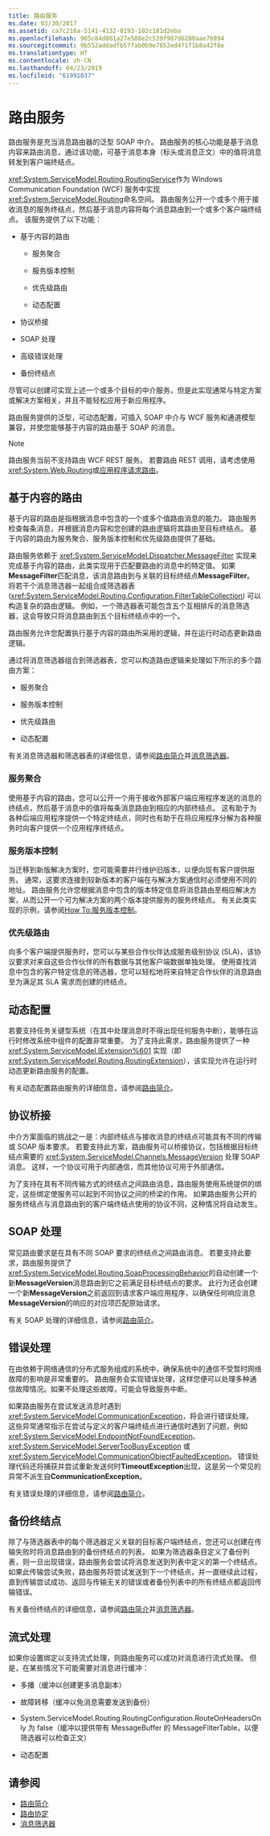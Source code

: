 ```yaml
---
title: 路由服务
ms.date: 03/30/2017
ms.assetid: ca7c216a-5141-4132-8193-102c181d2eba
ms.openlocfilehash: 905c84d801a27e588e2c539f987d6280aae7b994
ms.sourcegitcommit: 9b552addadfb57fab0b9e7852ed4f1f1b8a42f8e
ms.translationtype: HT
ms.contentlocale: zh-CN
ms.lasthandoff: 04/23/2019
ms.locfileid: "61991037"
---
```

# <a name="routing-service"></a>路由服务
路由服务是充当消息路由器的泛型 SOAP 中介。 路由服务的核心功能是基于消息内容来路由消息，通过该功能，可基于消息本身（标头或消息正文）中的值将消息转发到客户端终结点。  
  
 <xref:System.ServiceModel.Routing.RoutingService>作为 Windows Communication Foundation (WCF) 服务中实现<xref:System.ServiceModel.Routing>命名空间。 路由服务公开一个或多个用于接收消息的服务终结点，然后基于消息内容将每个消息路由到一个或多个客户端终结点。 该服务提供了以下功能：  
  
- 基于内容的路由  
  
    - 服务聚合  
  
    - 服务版本控制  
  
    - 优先级路由  
  
    - 动态配置  
  
- 协议桥接  
  
- SOAP 处理  
  
- 高级错误处理  
  
- 备份终结点  
  
 尽管可以创建可实现上述一个或多个目标的中介服务，但是此实现通常与特定方案或解决方案相关，并且不能轻松应用于新应用程序。  
  
 路由服务提供的泛型，可动态配置，可插入 SOAP 中介与 WCF 服务和通道模型兼容，并使您能够基于内容的路由基于 SOAP 的消息。  
  
> [!NOTE]
>  路由服务当前不支持路由 WCF REST 服务。  若要路由 REST 调用，请考虑使用<xref:System.Web.Routing>或[应用程序请求路由](https://go.microsoft.com/fwlink/?LinkId=164589)。  
  
## <a name="content-based-routing"></a>基于内容的路由  
 基于内容的路由是指根据消息中包含的一个或多个值路由消息的能力。 路由服务检查每条消息，并根据消息内容和您创建的路由逻辑将其路由至目标终结点。 基于内容的路由为服务聚合、服务版本控制和优先级路由提供了基础。  
  
 路由服务依赖于 <xref:System.ServiceModel.Dispatcher.MessageFilter> 实现来完成基于内容的路由，此类实现用于匹配要路由的消息中的特定值。 如果**MessageFilter**匹配消息，该消息路由到与关联的目标终结点**MessageFilter**。  将若干个消息筛选器一起组合成筛选器表 (<xref:System.ServiceModel.Routing.Configuration.FilterTableCollection>) 可以构造复杂的路由逻辑。 例如，一个筛选器表可能包含五个互相排斥的消息筛选器，这会导致只将消息路由到五个目标终结点中的一个。  
  
 路由服务允许您配置执行基于内容的路由所采用的逻辑，并在运行时动态更新路由逻辑。  
  
 通过将消息筛选器组合到筛选器表，您可以构造路由逻辑来处理如下所示的多个路由方案：  
  
- 服务聚合  
  
- 服务版本控制  
  
- 优先级路由  
  
- 动态配置  
  
 有关消息筛选器和筛选器表的详细信息，请参阅[路由简介](../../../../docs/framework/wcf/feature-details/routing-introduction.md)并[消息筛选器](../../../../docs/framework/wcf/feature-details/message-filters.md)。  
  
### <a name="service-aggregation"></a>服务聚合  
 使用基于内容的路由，您可以公开一个用于接收外部客户端应用程序发送的消息的终结点，然后基于消息中的值将每条消息路由到相应的内部终结点。 这有助于为各种后端应用程序提供一个特定终结点，同时也有助于在将应用程序分解为各种服务时向客户提供一个应用程序终结点。  
  
### <a name="service-versioning"></a>服务版本控制  
 当迁移到新版解决方案时，您可能需要并行维护旧版本，以便向现有客户提供服务。 通常，这要求连接到较新版本的客户端在与解决方案通信时必须使用不同的地址。 路由服务允许您根据消息中包含的版本特定信息将消息路由至相应解决方案，从而公开一个可为解决方案的两个版本提供服务的服务终结点。 有关此类实现的示例，请参阅[How To:服务版本控制](../../../../docs/framework/wcf/feature-details/how-to-service-versioning.md)。  
  
### <a name="priority-routing"></a>优先级路由  
 向多个客户端提供服务时，您可以与某些合作伙伴达成服务级别协议 (SLA)，该协议要求对来自这些合作伙伴的所有数据与其他客户端数据单独处理。 使用查找消息中包含的客户特定信息的筛选器，您可以轻松地将来自特定合作伙伴的消息路由至为满足其 SLA 需求而创建的终结点。  
  
## <a name="dynamic-configuration"></a>动态配置  
 若要支持任务关键型系统（在其中处理消息时不得出现任何服务中断），能够在运行时修改系统中组件的配置非常重要。 为了支持此需求，路由服务提供了一种 <xref:System.ServiceModel.IExtension%601> 实现（即 <xref:System.ServiceModel.Routing.RoutingExtension>），该实现允许在运行时动态更新路由服务的配置。  
  
 有关动态配置路由服务的详细信息，请参阅[路由简介](../../../../docs/framework/wcf/feature-details/routing-introduction.md)。  
  
## <a name="protocol-bridging"></a>协议桥接  
 中介方案面临的挑战之一是：内部终结点与接收消息的终结点可能具有不同的传输或 SOAP 版本要求。 若要支持此方案，路由服务可以桥接协议，包括根据目标终结点需要的 <xref:System.ServiceModel.Channels.MessageVersion> 处理 SOAP 消息。 这样，一个协议可用于内部通信，而其他协议可用于外部通信。  
  
 为了支持在具有不同传输方式的终结点之间路由消息，路由服务使用系统提供的绑定，这些绑定使服务可以起到不同协议之间的桥梁的作用。 如果路由服务公开的服务终结点与消息路由到的客户端终结点使用的协议不同，这种情况将自动发生。  
  
## <a name="soap-processing"></a>SOAP 处理  
 常见路由要求是在具有不同 SOAP 要求的终结点之间路由消息。 若要支持此要求，路由服务提供了<xref:System.ServiceModel.Routing.SoapProcessingBehavior>的自动创建一个新**MessageVersion**消息路由到它之前满足目标终结点的要求。 此行为还会创建一个新**MessageVersion**之前返回到请求客户端应用程序，以确保任何响应消息**MessageVersion**的响应的对应项匹配原始请求。  
  
 有关 SOAP 处理的详细信息，请参阅[路由简介](../../../../docs/framework/wcf/feature-details/routing-introduction.md)。  
  
## <a name="error-handling"></a>错误处理  
 在由依赖于网络通信的分布式服务组成的系统中，确保系统中的通信不受暂时网络故障的影响是非常重要的。  路由服务会实现错误处理，这样您便可以处理多种通信故障情况。如果不处理这些故障，可能会导致服务中断。  
  
 如果路由服务在尝试发送消息时遇到 <xref:System.ServiceModel.CommunicationException>，将会进行错误处理。  这些异常通常指示在尝试与定义的客户端终结点进行通信时遇到了问题，例如 <xref:System.ServiceModel.EndpointNotFoundException>、<xref:System.ServiceModel.ServerTooBusyException> 或 <xref:System.ServiceModel.CommunicationObjectFaultedException>。  错误处理代码还将捕获并尝试重新发送何时**TimeoutException**出现，这是另一个常见的异常不派生自**CommunicationException**。  
  
 有关错误处理的详细信息，请参阅[路由简介](../../../../docs/framework/wcf/feature-details/routing-introduction.md)。  
  
## <a name="backup-endpoints"></a>备份终结点  
 除了与筛选器表中的每个筛选器定义关联的目标客户端终结点，您还可以创建在传输失败时将消息路由到的备份终结点的列表。 如果为筛选器条目定义了备份列表，则一旦出现错误，路由服务会尝试将消息发送到列表中定义的第一个终结点。 如果此传输尝试失败，路由服务将尝试发送到下一个终结点，并一直继续此过程，直到传输尝试成功、返回与传输无关的错误或者备份列表中的所有终结点都返回传输错误。  
  
 有关备份终结点的详细信息，请参阅[路由简介](../../../../docs/framework/wcf/feature-details/routing-introduction.md)并[消息筛选器](../../../../docs/framework/wcf/feature-details/message-filters.md)。  
  
## <a name="streaming"></a>流式处理  
 如果你设置绑定以支持流式处理，则路由服务可以成功对消息进行流式处理。  但是，在某些情况下可能需要对消息进行缓冲：  
  
- 多播（缓冲以创建更多消息副本）  
  
- 故障转移（缓冲以免消息需要发送到备份）  
  
- System.ServiceModel.Routing.RoutingConfiguration.RouteOnHeadersOnly 为 false（缓冲以提供带有 MessageBuffer 的 MessageFilterTable，以便筛选器可以检查正文）  
  
- 动态配置  
  
## <a name="see-also"></a>请参阅

- [路由简介](../../../../docs/framework/wcf/feature-details/routing-introduction.md)
- [路由协定](../../../../docs/framework/wcf/feature-details/routing-contracts.md)
- [消息筛选器](../../../../docs/framework/wcf/feature-details/message-filters.md)
